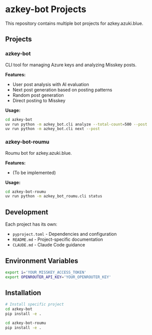 # azkey-bot Projects

This repository contains multiple bot projects for azkey.azuki.blue.

## Projects

### azkey-bot
CLI tool for managing Azure keys and analyzing Misskey posts.

**Features:**
- User post analysis with AI evaluation
- Next post generation based on posting patterns
- Random post generation
- Direct posting to Misskey

**Usage:**
```bash
cd azkey-bot
uv run python -m azkey_bot.cli analyze --total-count=500 --post
uv run python -m azkey_bot.cli next --post
```

### azkey-bot-roumu
Roumu bot for azkey.azuki.blue.

**Features:**
- (To be implemented)

**Usage:**
```bash
cd azkey-bot-roumu
uv run python -m azkey_bot_roumu.cli status
```

## Development

Each project has its own:
- `pyproject.toml` - Dependencies and configuration
- `README.md` - Project-specific documentation
- `CLAUDE.md` - Claude Code guidance

## Environment Variables

```bash
export i='YOUR_MISSKEY_ACCESS_TOKEN'
export OPENROUTER_API_KEY='YOUR_OPENROUTER_KEY'
```

## Installation

```bash
# Install specific project
cd azkey-bot
pip install -e .

cd azkey-bot-roumu
pip install -e .
```
